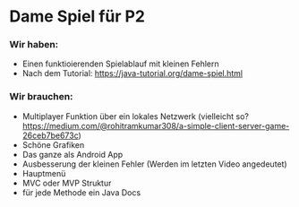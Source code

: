 # Dame Spiel für P2

### Wir haben: 

- Einen funktioierenden Spielablauf mit kleinen Fehlern
- Nach dem Tutorial: https://java-tutorial.org/dame-spiel.html

### Wir brauchen:

- Multiplayer Funktion über ein lokales Netzwerk (vielleicht so? https://medium.com/@rohitramkumar308/a-simple-client-server-game-26ceb7be673c)
- Schöne Grafiken
- Das ganze als Android App
- Ausbesserung der kleinen Fehler (Werden im letzten Video angedeutet)
- Hauptmenü
- MVC oder MVP Struktur
- für jede Methode ein Java Docs


